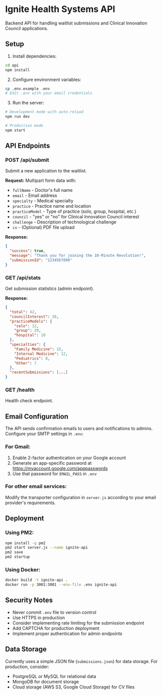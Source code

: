 # Ignite Health Systems API

Backend API for handling waitlist submissions and Clinical Innovation Council applications.

## Setup

1. Install dependencies:
```bash
cd api
npm install
```

2. Configure environment variables:
```bash
cp .env.example .env
# Edit .env with your email credentials
```

3. Run the server:
```bash
# Development mode with auto-reload
npm run dev

# Production mode
npm start
```

## API Endpoints

### POST /api/submit
Submit a new application to the waitlist.

**Request:** Multipart form data with:
- `fullName` - Doctor's full name
- `email` - Email address
- `specialty` - Medical specialty
- `practice` - Practice name and location
- `practiceModel` - Type of practice (solo, group, hospital, etc.)
- `council` - "yes" or "no" for Clinical Innovation Council interest
- `challenge` - Description of technological challenge
- `cv` - (Optional) PDF file upload

**Response:**
```json
{
  "success": true,
  "message": "Thank you for joining the 10-Minute Revolution!",
  "submissionId": "1234567890"
}
```

### GET /api/stats
Get submission statistics (admin endpoint).

**Response:**
```json
{
  "total": 42,
  "councilInterest": 28,
  "practiceModels": {
    "solo": 12,
    "group": 20,
    "hospital": 10
  },
  "specialties": {
    "Family Medicine": 15,
    "Internal Medicine": 12,
    "Pediatrics": 8,
    "Other": 7
  },
  "recentSubmissions": [...]
}
```

### GET /health
Health check endpoint.

## Email Configuration

The API sends confirmation emails to users and notifications to admins. Configure your SMTP settings in `.env`:

### For Gmail:
1. Enable 2-factor authentication on your Google account
2. Generate an app-specific password at https://myaccount.google.com/apppasswords
3. Use that password for `EMAIL_PASS` in `.env`

### For other email services:
Modify the transporter configuration in `server.js` according to your email provider's requirements.

## Deployment

### Using PM2:
```bash
npm install -g pm2
pm2 start server.js --name ignite-api
pm2 save
pm2 startup
```

### Using Docker:
```bash
docker build -t ignite-api .
docker run -p 3001:3001 --env-file .env ignite-api
```

## Security Notes

- Never commit `.env` file to version control
- Use HTTPS in production
- Consider implementing rate limiting for the submission endpoint
- Add CAPTCHA for production deployment
- Implement proper authentication for admin endpoints

## Data Storage

Currently uses a simple JSON file (`submissions.json`) for data storage. For production, consider:
- PostgreSQL or MySQL for relational data
- MongoDB for document storage
- Cloud storage (AWS S3, Google Cloud Storage) for CV files